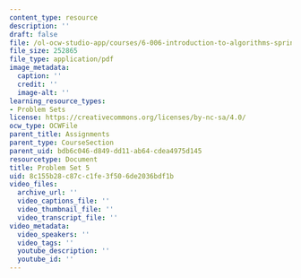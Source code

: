 ```yaml
---
content_type: resource
description: ''
draft: false
file: /ol-ocw-studio-app/courses/6-006-introduction-to-algorithms-spring-2020/8c155b28c87cc1fe3f506de2036bdf1b_MIT6_006S20_ps5_questions.pdf
file_size: 252865
file_type: application/pdf
image_metadata:
  caption: ''
  credit: ''
  image-alt: ''
learning_resource_types:
- Problem Sets
license: https://creativecommons.org/licenses/by-nc-sa/4.0/
ocw_type: OCWFile
parent_title: Assignments
parent_type: CourseSection
parent_uid: bdb6c046-d849-dd11-ab64-cdea4975d145
resourcetype: Document
title: Problem Set 5
uid: 8c155b28-c87c-c1fe-3f50-6de2036bdf1b
video_files:
  archive_url: ''
  video_captions_file: ''
  video_thumbnail_file: ''
  video_transcript_file: ''
video_metadata:
  video_speakers: ''
  video_tags: ''
  youtube_description: ''
  youtube_id: ''
---
```

